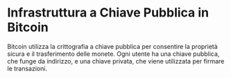 # Infrastruttura a Chiave Pubblica in Bitcoin

Bitcoin utilizza la crittografia a chiave pubblica per consentire la proprietà sicura e il trasferimento delle monete. Ogni utente ha una chiave pubblica, che funge da indirizzo, e una chiave privata, che viene utilizzata per firmare le transazioni.